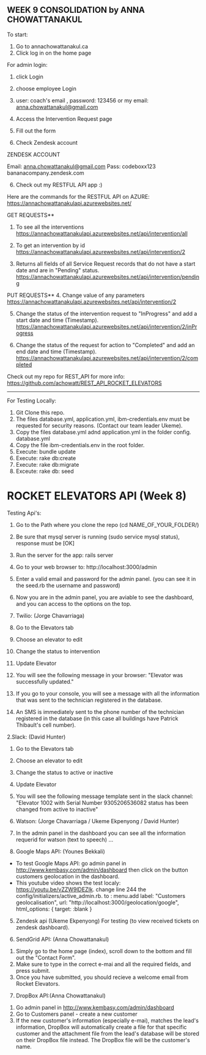 **WEEK 9 CONSOLIDATION** by ANNA CHOWATTANAKUL
----------------------------------------------
To start: 

1) Go to annachowattanakul.ca
2) Click log in on the home page

For admin login: 
1) click Login
2) choose employee Login
3) user: coach's email , password: 123456
or my email: anna.chowattanakul@gmail.com

3) Access the Intervention Request page
4) Fill out the form
5) Check Zendesk account

ZENDESK ACCOUNT

Email: anna.chowattanakul@gmail.com
Pass: codeboxx123
bananacompany.zendesk.com

6) Check out my RESTFUL API app :)

Here are the commands for the RESTFUL API on AZURE:
https://annachowattanakulapi.azurewebsites.net/

GET REQUESTS**
1. To see all the interventions
https://annachowattanakulapi.azurewebsites.net/api/intervention/all

2. To get an intervention by id
https://annachowattanakulapi.azurewebsites.net/api/intervention/2

3. Returns all fields of all Service Request records that do not have a start date and are in "Pending" status.
https://annachowattanakulapi.azurewebsites.net/api/intervention/pending


PUT REQUESTS**
4. Change value of any parameters
https://annachowattanakulapi.azurewebsites.net/api/intervention/2

5. Change the status of the intervention request to "InProgress" and add a start date and time (Timestamp).
https://annachowattanakulapi.azurewebsites.net/api/intervention/2/inProgress

6. Change the status of the request for action to "Completed" and add an end date and time (Timestamp).
https://annachowattanakulapi.azurewebsites.net/api/intervention/2/completed

Check out my repo for REST_API for more info:
https://github.com/achowatt/REST_API_ROCKET_ELEVATORS

-----------------------------------------------------

For Testing Locally:

1. Git Clone this repo.
2. The files database.yml, application.yml, ibm-credentials.env must be requested for security reasons. (Contact our team leader Ukeme).
3. Copy the files database.yml adnd application.yml in the folder config. 
   database.yml
4. Copy the file ibm-credentials.env in the root folder.
5. Execute: bundle update
6. Execute: rake db:create
7. Execute: rake db:migrate
8. Exceute: rake db: seed



# ROCKET ELEVATORS API (Week 8)
Testing Api's: 
1. Go to the Path where you clone the repo (cd NAME_OF_YOUR_FOLDER/)
2. Be sure that mysql server is running (sudo service mysql status), response must be [OK]
3. Run the server for the app: rails server
4. Go to your web browser to: http://localhost:3000/admin
3. Enter a valid email and password for the admin panel. (you can see it in the seed.rb the username and password)
4. Now you are in the admin panel, you are aviable to see the dashboard, and you can access to the options on the top.


1. Twilio: (Jorge Chavarriaga)

1. Go to the Elevators tab
2. Choose an elevator to edit 
3. Change the status to intervention
4. Update Elevator
5. You will see the following message in your browser: "Elevator was successfully updated."
6. If you go to your console, you will see a message with all the information that was sent to the technician registered in the database.
7. An SMS is immediately sent to the phone number of the technician registered in the database (in this case all buildings have Patrick Thibault's cell number).

2.Slack: (David Hunter)

1. Go to the Elevators tab
2. Choose an elevator to edit 
3. Change the status to active or inactive
4. Update Elevator
5. You will see the following message template sent in the slack channel: "Elevator 1002 with Serial Number 9305206536082 status has been changed from active to inactive"

3. Watson: (Jorge Chavarriaga / Ukeme Ekpenyong / David Hunter)
1. In the admin panel in the dashboard you can see all the information requerid for watson (text to speech)
...


4. Google Maps API: (Younes Bekkali)
- To test Google Maps API: go admin panel in http://www.kembasy.com/admin/dashboard  then click on the button customers geolocation in the dashboard. 
- This youtube video shows the test localy: https://youtu.be/vZZW9lDEZIk. 
  change line 244 the config/initializers/active_admin.rb. to : 
    menu.add label: "Customers geolocalisation", url: "http://localhost:3000/geolocation/google", html_options: { target: :blank }

5. Zendesk api  (Ukeme Ekpenyong)
For testing (to view received tickets on zendesk dashboard). 

6. SendGrid API: (Anna Chowattanakul)
1) Simply go to the home page (index), scroll down to the bottom and fill out the "Contact Form".
2) Make sure to type in the correct e-mai and all the required fields, and press submit.
3) Once you have submitted, you should recieve a welcome email from Rocket Elevators.

7. DropBox API:(Anna Chowattanakul)
1) Go admin panel in http://www.kembasy.com/admin/dashboard
2) Go to Customers panel - create a new customer
3) If the new customer's information (especially e-mai), matches the lead's information, DropBox will automatically create 
a file for that specific customer and the attachment file from the lead's database will be stored on their DropBox file instead. The DropBox file will be the customer's name.
